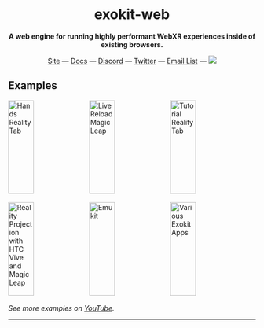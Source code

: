 <h1 align="center">exokit-web</h1>
<p align="center"><b>A web engine for running highly performant WebXR experiences inside of existing browsers.</b></p>

<div align="center">
  <a href="https://web.exokit.org">Site</a>
  &mdash;
  <a href="https://web.exokit.org/"">Docs</a>
  &mdash;
  <a href="https://discordapp.com/invite/Apk6cZN">Discord</a>
  &mdash;
  <a href="https://twitter.com/exokitxr">Twitter</a>
  &mdash;
  <a href="https://mailchi.mp/ee614096d73a/exokitweb">Email List</a>
  &mdash;
  <a href="https://twitter.com/exokitxr"><img src="https://img.shields.io/twitter/follow/exokitxr.svg?style=social"></a>
</div>

## Examples

<a href="https://web.exokit.org/"><img alt="Hands Reality Tab" target="_blank" src="https://user-images.githubusercontent.com/29695350/64732206-32008580-d4a8-11e9-994c-a0e18c662b72.gif" height="190" width="32%"></a>
<a href="https://web.exokit.org/"><img alt="Live Reload Magic Leap" target="_blank" src="https://user-images.githubusercontent.com/29695350/64731446-daade580-d4a6-11e9-8d90-d3014d4b986b.gif" height="190" width="32%"></a>
<a href="https://web.exokit.org/"><img alt="Tutorial Reality Tab" target="_blank" src="https://user-images.githubusercontent.com/29695350/64731419-ccf86000-d4a6-11e9-9fdc-e5ca71af261f.gif" height="190" width="32%"></a>

<a href="https://web.exokit.org/"><img alt="Reality Projection with HTC Vive and Magic Leap" target="_blank" src="https://user-images.githubusercontent.com/29695350/64731439-d7b2f500-d4a6-11e9-958b-a8337f42c6f5.gif" height="190" width="32%"></a>
<a href="https://web.exokit.org/"><img alt="Emukit" target="_blank" src="https://user-images.githubusercontent.com/29695350/64731510-fc0ed180-d4a6-11e9-87d5-b76c36c51aea.gif" height="190" width="32%"></a>
<a href="https://web.exokit.org/"><img alt="Various Exokit Apps" target="_blank" src="https://user-images.githubusercontent.com/29695350/64731523-04670c80-d4a7-11e9-9021-1258a6e66b98.gif" height="190" width="32%"></a>

*See more examples on [YouTube](https://www.youtube.com/c/exokit).*

----------------------------------
